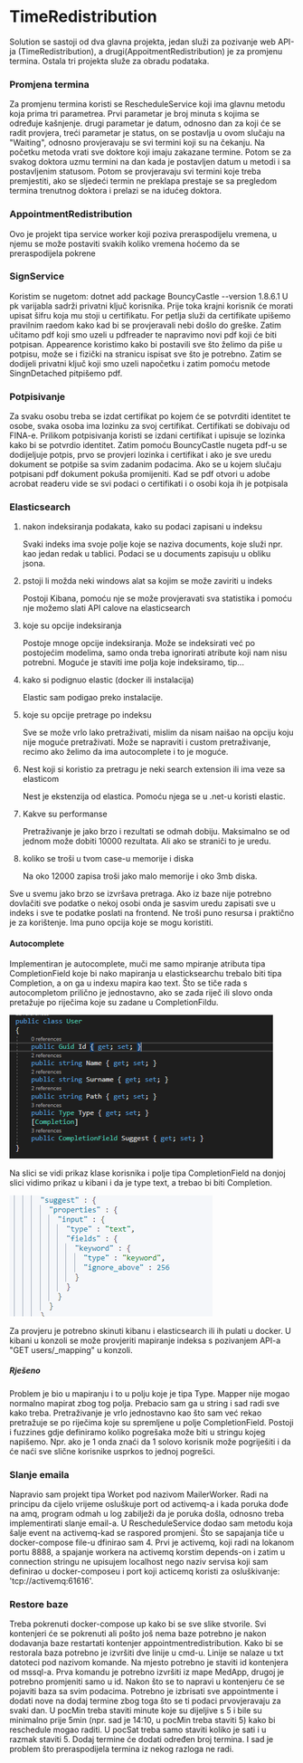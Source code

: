 # TimeRedistribution

<body><p>Solution se sastoji od dva glavna projekta, jedan služi za pozivanje web API-ja (TimeRedistribution), a drugi(AppoitmentRedistribution) je za promjenu termina. Ostala tri projekta služe za obradu podataka.</p> 

<h3>Promjena termina</h3>
<p>Za promjenu termina koristi se RescheduleService koji ima glavnu metodu koja prima tri parametrea. Prvi parametar je broj minuta s kojima se određuje kašnjenje. drugi parametar je datum, odnosno dan za koji će se radit provjera, treći parametar je status, on se postavlja u ovom slučaju na "Waiting", odnosno provjeravaju se svi termini koji su na čekanju. Na početku metoda vrati sve doktore koji imaju zakazane termine. Potom se za svakog doktora uzmu termini na dan kada je postavljen datum u metodi i sa postavljenim statusom. Potom se provjeravaju svi termini koje treba premjestiti, ako se sljedeći termin ne preklapa prestaje se sa pregledom termina trenutnog doktora i prelazi se na idućeg doktora.</p>

<h3>AppointmentRedistribution</h3>
<p>Ovo je projekt tipa service worker koji poziva preraspodijelu vremena, u njemu se može postaviti svakih koliko vremena hoćemo da se preraspodijela pokrene</p>

<h3>SignService</h3>
Koristim se nugetom: dotnet add package BouncyCastle --version 1.8.6.1
U pk varijabla sadrži privatni ključ korisnika. Prije toka krajni korisnik će morati upisat šifru koja mu stoji u certifikatu. For petlja služi da certifikate upišemo pravilnim raedom kako kad bi se provjeravali nebi došlo do greške. Zatim učitamo pdf koji smo uzeli u pdfreader te napravimo novi pdf koji će biti potpisan. Appearence koristimo kako bi postavili sve što želimo da piše u potpisu, može se i fizički na stranicu ispisat sve što je potrebno. Zatim se dodijeli privatni ključ koji smo uzeli napočetku i zatim pomoću metode SingnDetached pitpišemo pdf.

<h3>Potpisivanje</h3>
<p>Za svaku osobu treba se izdat certifikat po kojem će se potvrditi identitet te osobe, svaka osoba ima lozinku za svoj certifikat. Certifikati se dobivaju od FINA-e. Prilikom potpisivanja koristi se izdani certifikat i upisuje se lozinka kako bi se potvrdio identitet. Zatim pomoću BouncyCastle nugeta pdf-u se dodijeljuje potpis, prvo se provjeri lozinka i certifikat i ako je sve uredu dokument se potpiše sa svim zadanim podacima. Ako se u kojem slučaju potpisani pdf dokument pokuša promijeniti. Kad se pdf otvori u adobe acrobat readeru vide se svi podaci o certifikati i o osobi koja ih je potpisala</p>

<h3>Elasticsearch</h3>

<ol>
  <li>nakon indeksiranja podakata, kako su podaci zapisani u indeksu</li>
  <p>Svaki indeks ima svoje polje koje se naziva documents, koje služi npr. kao jedan redak u tablici. Podaci se u documents zapisuju u obliku jsona.</p>
  <li>pstoji li možda neki windows alat sa kojim se može zaviriti u indeks</li>
  <p>Postoji Kibana, pomoću nje se može provjeravati sva statistika i pomoću nje možemo slati API calove na elasticsearch</p>
  <li>koje su opcije indeksiranja</li>
  <p>Postoje mnoge opcije indeksiranja. Može se indeksirati već po postojećim modelima, samo onda treba ignorirati atribute koji nam nisu potrebni. Moguće je staviti ime polja koje indeksiramo, tip...</p>
  <li>kako si podignuo elastic (docker ili instalacija)</li>
  <p>Elastic sam podigao preko instalacije.</p>
  <li>koje su opcije pretrage po indeksu</li>
  <p>Sve se može vrlo lako pretraživati, mislim da nisam naišao na opciju koju nije moguće pretraživati. Može se napraviti i custom pretraživanje, recimo ako želimo da ima autocomplete i to je moguće.</p>
  <li>Nest koji si koristio za pretragu je neki search extension ili ima veze sa elasticom</li>
  <p>Nest je ekstenzija od elastica. Pomoću njega se u .net-u koristi elastic.</p>
  <li>Kakve su performanse</li>
  <p>Pretraživanje je jako brzo i rezultati se odmah dobiju. Maksimalno se od jednom može dobiti 10000 rezultata. Ali ako se straniči to je uredu.</p>
  <li>koliko se troši u tvom case-u memorije i diska</li>
  <p>Na oko 12000 zapisa troši jako malo memorije i oko 3mb diska.</p>
</ol>  
<p>Sve u svemu jako brzo se izvršava pretraga. Ako iz baze nije potrebno dovlačiti sve podatke o nekoj osobi onda je sasvim uredu zapisati sve u indeks i sve te podatke poslati na frontend. Ne troši puno resursa i praktično je za korištenje. Ima puno opcija koje se mogu koristiti.</p>

<h4>Autocomplete</h4>
<p>Implementiran je autocomplete, muči me samo mpiranje atributa tipa CompletionField koje bi nako mapiranja u elasticksearchu trebalo biti tipa Completion, a on ga u indexu mapira kao text. Što se tiče rada s autocompletom prilično je jednostavno, ako se zada riječ ili slovo onda pretažuje po riječima koje su zadane u CompletionFildu.</p>
<img src="https://github.com/kdelac/TimeRedistribution/blob/master/Documents/class.png">
<p>Na slici se vidi prikaz klase korisnika i polje tipa CompletionField na donjoj slici vidimo prikaz u kibani i da je type text, a trebao bi biti Completion.</p>
<img src="https://github.com/kdelac/TimeRedistribution/blob/master/Documents/kib.png">
<p>Za provjeru je potrebno skinuti kibanu i elasticsearch ili ih pulati u docker. U kibani u konzoli se može provjeriti mapiranje indeksa s pozivanjem API-a "GET users/_mapping" u konzoli.</p>

<h5>Rješeno</h5>
<p>Problem je bio u mapiranju i to u polju koje je tipa Type. Mapper nije mogao normalno mapirat zbog tog polja. Prebacio sam ga u string i sad radi sve kako treba. Pretraživanje je vrlo jednostavno kao što sam već rekao pretražuje se po riječima koje su spremljene u polje CompletionField. Postoji i fuzzines gdje definiramo koliko pogrešaka može biti u stringu kojeg napišemo. Npr. ako je 1 onda znaći da 1 solovo korisnik može pogriješiti i da će naći sve slične korisnike usprkos to jednoj pogrešci.</p>

<h3>Slanje emaila</h3>
<p>Napravio sam projekt tipa Worket pod nazivom MailerWorker. Radi na principu da cijelo vrijeme osluškuje port od activemq-a i kada poruka dođe na amq, program odmah u log zabilježi da je poruka došla, odnosno treba implementirati slanje email-a. U RescheduleService dodao sam metodu koja šalje event na activemq-kad se raspored promjeni. Što se sapajanja tiče u docker-compose file-u dfinirao sam 4. Prvi je activemq, koji radi na lokanom portu 8888, a spajanje workera na activemq korstim depends-on i zatim u connection stringu ne upisujem localhost nego naziv servisa koji sam definirao u docker-composeu i port koji acticemq koristi za osluškivanje: 'tcp://activemq:61616'.
</p>

<h3>Restore baze</h3>
<p>Treba pokrenuti docker-compose up kako bi se sve slike stvorile. Svi kontenjeri će se pokrenuti ali pošto još nema baze potrebno je nakon dodavanja baze restartati kontenjer appointmentredistribution. Kako bi se restorala baza potrebno je izvršiti dve linije u cmd-u. Linije se nalaze u txt datoteci pod nazivom komande. Na mjesto <idcontainera-sql> potrebno je staviti id kontenjera od mssql-a. Prva komandu je potrebno izvršiti iz mape MedApp, drugoj je potrebno promjeniti samo <idcontainera-sql> u id. Nakon što se to napravi u kontenjeru će se pojaviti baza sa svim podacima. Potrebno je izbrisati sve appointmente i dodati nove na dodaj termine zbog toga što se ti podaci prvovjeravaju za svaki dan. U pocMin treba staviti minute koje su dijeljive s 5 i bile su minimalno prije 5min (npr. sad je 14:10, u pocMin treba staviti 5) kako bi reschedule mogao raditi. U pocSat treba samo staviti koliko je sati i u razmak staviti 5. Dodaj termine će dodati određen broj termina. I sad je problem što preraspodijela termina iz nekog razloga ne radi.
</p>
</body>

